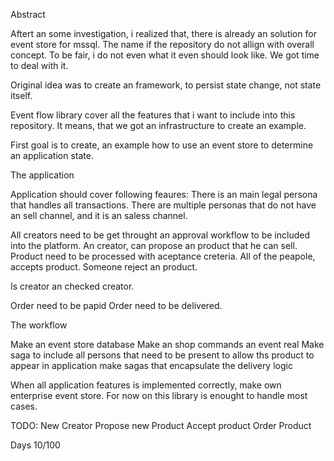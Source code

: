Abstract

Aftert an some investigation, i realized that, there is already an solution for event store for mssql.
The name if the repository do not allign with overall concept.
To be fair, i do not even what it even should look like. 
We got time to deal with it.

Original idea was to create an framework, to persist state change, not state itself.

Event flow library cover all the features that i want to include into this repository.
It means, that we got an infrastructure to create an example.

First goal is to create, an example how to use an event store to determine an application state.



The application

Application should cover following feaures:
There is an main legal persona that handles all transactions.
There are multiple personas that do not have an sell channel, and it is an saless channel.

All creators need to be get throught an approval workflow to be included into the platform.
An creator, can propose an product that he can sell.
Product need to be processed with aceptance creteria.
All of the peapole, accepts product.
Someone reject an product.


Is creator an checked creator.


Order need to be papid
Order need to be delivered.


The workflow

Make an event store database
Make an shop commands an event real
Make saga to include all persons that need to be present to allow ths product to appear in application
make sagas that encapsulate the delivery logic



When all application features is implemented correctly, make own enterprise event store.
For now on this library is enought to handle most cases.



TODO:
New Creator
Propose new Product
Accept product
Order Product






Days
10/100